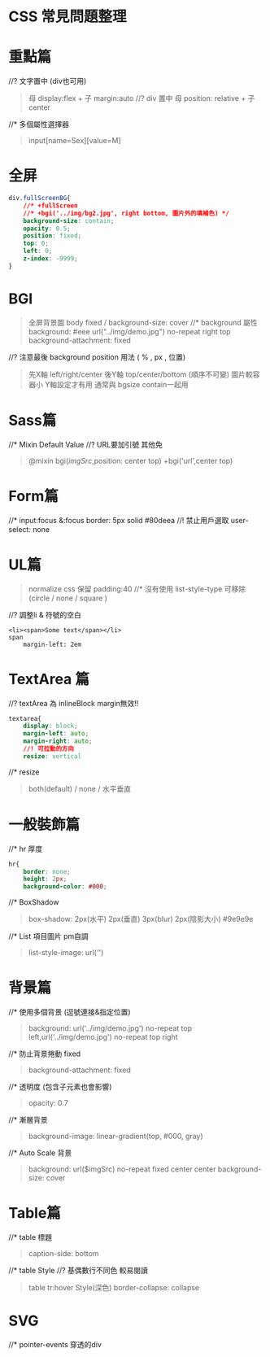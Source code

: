 # CSS 常見問題整理

# 重點篇
//? 文字置中 (div也可用)
> 母 display:flex + 子 margin:auto
//? div 置中
> 母 position: relative + 子 center

//* 多個屬性選擇器
> input[name=Sex][value=M]

# 全屏
```css
div.fullScreenBG{
    //* +fullScreen
    //* +bgi('../img/bg2.jpg', right bottom, 圖片外的填補色) */
    background-size: contain;
    opacity: 0.5;
    position: fixed;
    top: 0;
    left: 0;
    z-index: -9999;
}
```

# BGI
> 全屏背景圖 body fixed / background-size: cover
//* background 屬性
> background: #eee url("../img/demo.jpg") no-repeat right top
> background-attachment: fixed

//? 注意最後 background position 用法 ( % , px , 位置)
> 先X軸 left/right/center 
> 後Y軸 top/center/bottom (順序不可變)
> 圖片較容器小 Y軸設定才有用
> 通常與 bgsize contain一起用

# Sass篇
//* Mixin Default Value
//? URL要加引號 其他免
> @mixin bgi($imgSrc,$position: center top)
> +bgi('url',center top)

# Form篇
//* input:focus
    &:focus
        border: 5px solid #80deea
//! 禁止用戶選取 user-select: none

# UL篇
> normalize css 保留 padding:40
//* 沒有使用 list-style-type 可移除 (circle / none / square )

//? 調整li & 符號的空白
```pug
<li><span>Some text</span></li>
span
    margin-left: 2em
```

# TextArea 篇
//? textArea 為 inlineBlock margin無效!!
```css
textarea{
    display: block;
    margin-left: auto;
    margin-right: auto;
    //! 可拉動的方向 
    resize: vertical
```
//* resize
> both(default) / none / 水平垂直

# 一般裝飾篇
//* hr 厚度
```css
hr{
    border: none;
    height: 2px;
    background-color: #000;
```

//* BoxShadow
> box-shadow: 2px(水平) 2px(垂直) 3px(blur) 2px(陰影大小) #9e9e9e

//* List 項目圖片 pm自調
> list-style-image: url('')

# 背景篇

//* 使用多個背景 (逗號連接&指定位置)
> background: url('../img/demo.jpg') no-repeat top left,url('../img/demo.jpg') no-repeat top right

//*  防止背景捲動 fixed 
> background-attachment: fixed

//* 透明度 (包含子元素也會影響)
> opacity: 0.7

//* 漸層背景
> background-image: linear-gradient(top, #000, gray)

//* Auto Scale 背景
> background: url($imgSrc) no-repeat fixed center center
> background-size: cover

# Table篇
//* table 標題
> caption-side: bottom

//* table Style
//? 基偶數行不同色 較易閱讀
> table tr:hover Style(深色)
> border-collapse: collapse

# SVG
//* pointer-events 穿透的div